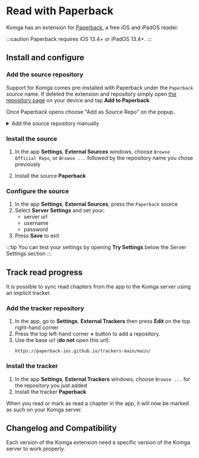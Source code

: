 # Read with Paperback

Komga has an extension for [Paperback](https://paperback.moe/), a free iOS and iPadOS reader.

:::caution
Paperback requires iOS 13.4+ or iPadOS 13.4+.
:::

## Install and configure

### Add the source repository
Support for Komga comes pre-installed with Paperback under the `Paperback` source name. If deleted the extension and repository simply open [the repository page](https://paperback-ios.github.io/extensions-main-promises/) on your device and tap **Add to Paperback**.

Once Paperback opens choose "Add as Source Repo" on the popup.

<details>
<summary>Add the source repository manually</summary>
If you prefer, it is also possible to add the repository manually:

1. In the app, go to **Settings**, **External Sources** then press **Edit** on the top right-hand corner.
1. Press the top left-hand corner **+** button to add a repository.
1. Use the base url:
   ```
   https://paperback-ios.github.io/extensions-main-promises/
   ```
   
</details>

### Install the source
1. In the app **Settings**, **External Sources** windows, choose `Browse Official Repo`, or `Browse ...` followed by the repository name you chose previously

1. Install the source **Paperback**

### Configure the source
1. In the app **Settings**, **External Sources**, press the `Paperback` source
1. Select **Server Settings** and set your:
   * server url
   * username
   * password
1. Press **Save** to exit

:::tip
You can test your settings by opening **Try Settings** below the Server Settings section
:::

## Track read progress

It is possible to sync read chapters from the app to the Komga server using an implicit tracker.

### Add the tracker repository
1. In the app, go to **Settings**, **External Trackers** then press **Edit** on the top right-hand corner
1. Press the top left-hand corner **+** button to add a repository.
1. Use the base url (**do not** open this url):
   ```
   https://paperback-ios.github.io/trackers-main/main/
   ```

### Install the tracker
1. In the app **Settings**, **External Trackers** windows, choose `Browse ...` for the repository you just added
1. Install the tracker **Paperback**

When you read or mark as read a chapter in the app, it will now be marked as such on your Komga server.

## Changelog and Compatibility

Each version of the Komga extension need a specific version of the Komga server to work properly.
